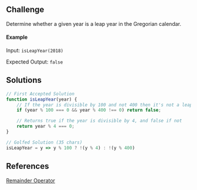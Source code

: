 ## Challenge

Determine whether a given year is a leap year in the Gregorian calendar.

#### Example

Input: `isLeapYear(2018)`

Expected Output: `false`

## Solutions

```js
// First Accepted Solution
function isLeapYear(year) {
    // If the year is divisible by 100 and not 400 then it's not a leap year
    if (year % 100 === 0 && year % 400 !== 0) return false;

    // Returns true if the year is divisible by 4, and false if not
    return year % 4 === 0;
}
```

```js
// Golfed Solution (35 chars)
isLeapYear = y => y % 100 ? !(y % 4) : !(y % 400)
```

## References

[Remainder Operator](https://developer.mozilla.org/en-US/docs/Web/JavaScript/Reference/Operators/Remainder)